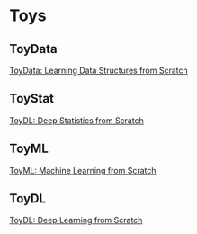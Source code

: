 # Toys


## ToyData
[ToyData: Learning Data Structures from Scratch](https://shenxiangzhuang.github.io/toydata/)

## ToyStat
[ToyDL: Deep Statistics from Scratch ](https://shenxiangzhuang.github.io/toystat/)


## ToyML
[ToyML: Machine Learning from Scratch](https://shenxiangzhuang.github.io/toyml/)


## ToyDL
[ToyDL: Deep Learning from Scratch ](https://shenxiangzhuang.github.io/toydl/)
